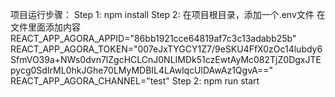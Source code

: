 项目运行步骤：
Step 1: npm install
Step 2: 在项目根目录，添加一个.env文件
在文件里面添加内容
REACT_APP_AGORA_APPID="86bb1921cce64819af7c3c13adabb25b"
REACT_APP_AGORA_TOKEN="007eJxTYGCY1Z7/9eSKU4FfX0zOc14lubdy6SfmVO39a+NWs0dvn7lZgcHCLCnJ0NLIMDk51czEwtAyMc082TjZ0DgxJTEpycg0SdIrML0hkJGhe70LMyMDBIL4LAwlqcUlDAwAz1QgvA=="
REACT_APP_AGORA_CHANNEL="test"
Step 2: npm run start
